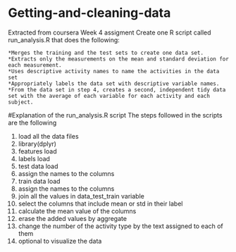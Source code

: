 # Getting-and-cleaning-data
Extracted from coursera Week 4 assigment 
Create one R script called run_analysis.R that does the following:

    *Merges the training and the test sets to create one data set.
    *Extracts only the measurements on the mean and standard deviation for each measurement.
    *Uses descriptive activity names to name the activities in the data set
    *Appropriately labels the data set with descriptive variable names.
    *From the data set in step 4, creates a second, independent tidy data 
    set with the average of each variable for each activity and each subject.
    
   #Explanation of the run_analysis.R script
   The steps followed in the scripts are the following
   1.	 load all the data files 
2.	library(dplyr)
3.	 features load
4.	 labels load
5.	 test data load 
6.	 assign the names to the columns
7.	 train data load 
8.	 assign the names to the columns
9.	  join all the values in data_test_train variable
10.	 select the columns that include mean or std in their label
11.	 calculate the mean value of the columns
12.	 erase the added values by aggregate
13.	 change the number of the activity type by the text assigned to each of them
14.	 optional to visualize the data
